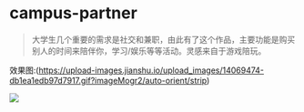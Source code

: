 # campus-partner

>大学生几个重要的需求是社交和兼职，由此有了这个作品，主要功能是购买别人的时间来陪伴你，学习/娱乐等等活动。灵感来自于游戏陪玩。

效果图:(https://upload-images.jianshu.io/upload_images/14069474-db1ea1edb97d7917.gif?imageMogr2/auto-orient/strip)

![](https://upload-images.jianshu.io/upload_images/14069474-db1ea1edb97d7917.gif?imageMogr2/auto-orient/strip)
